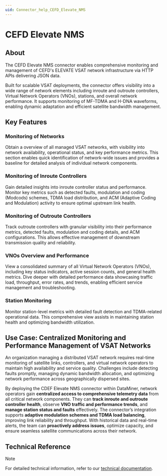 ```yaml
---
uid: Connector_help_CEFD_Elevate_NMS
---
```


# CEFD Elevate NMS

## About

The CEFD Elevate NMS connector enables comprehensive monitoring and management of CEFD's ELEVATE VSAT network infrastructure via HTTP APIs delivering JSON data.

Built for scalable VSAT deployments, the connector offers visibility into a wide range of network elements including inroute and outroute controllers, Virtual Network Operators (VNOs), stations, and overall network performance. It supports monitoring of MF-TDMA and H-DNA waveforms, enabling dynamic adaptation and efficient satellite bandwidth management.


## Key Features

### Monitoring of Networks

Obtain a overview of all managed VSAT networks, with visibility into network availability, operational status, and key performance metrics. This section enables quick identification of network-wide issues and provides a baseline for detailed analysis of individual network components.

### Monitoring of Inroute Controllers

Gain detailed insights into inroute controller status and performance. Monitor key metrics such as detected faults, modulation and coding (Modcods) schemes, TDMA load distribution, and ACM (Adaptive Coding and Modulation) activity to ensure optimal upstream link health.


### Monitoring of Outroute Controllers

Track outroute controllers with granular visibility into their performance metrics, detected faults, modulation and coding details, and ACM configurations. This allows effective management of downstream transmission quality and reliability.


### VNOs Overview and Performance

View a consolidated summary of all Virtual Network Operators (VNOs), including key status indicators, active session counts, and general health metrics. Dive deeper with detailed performance data showcasing traffic load, throughput, error rates, and trends, enabling efficient service management and troubleshooting.


### Station Monitoring

Monitor station-level metrics with detailed fault detection and TDMA-related operational data. This comprehensive view assists in maintaining station health and optimizing bandwidth utilization.


## Use Case: Centralized Monitoring and Performance Management of VSAT Networks

An organization managing a distributed VSAT network requires real-time monitoring of satellite links, controllers, and virtual network operators to maintain high availability and service quality. Challenges include detecting faults promptly, managing dynamic bandwidth allocation, and optimizing network performance across geographically dispersed sites.

By deploying the CDEF Elevate NMS connector within DataMiner, network operators gain **centralized access to comprehensive telemetry data** from all critical network components. They can **track inroute and outroute controller health**, observe **VNO traffic and performance trends**, and **manage station status and faults** effectively. The connector’s integration supports **adaptive modulation schemes and TDMA load balancing**, improving link reliability and throughput. With historical data and real-time alerts, the team can **proactively address issues**, optimize capacity, and ensure seamless satellite communications across their network.

## Technical Reference

> [!NOTE]
> For detailed technical information, refer to our [technical documentation](xref:Connector_help_CEFD_Elevate_NMS_Enterprise_Technical).
